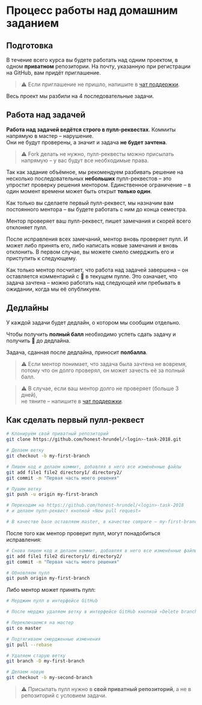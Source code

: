 # Процесс работы над домашним заданием

## Подготовка

В течение всего курса вы будете работать над одним проектом, в одном **приватном** репозитории. На почту, указанную при регистрации на GitHub, вам придёт приглашение.

> :warning: Если приглашение не пришло, напишите в [чат поддержки](https://t.me/joinchat/CFbKBVKPqFzuNabGpPjKDw).

Весь проект мы разбили на 4 последовательные задачи.

## Работа над задачей

**Работа над задачей ведётся строго в пулл-реквестах**. Коммиты напрямую в мастер – нарушение.  
Они не будут проверены, а значит и задача **не будет зачтена**.

> :warning: Fork делать не нужно, пулл-реквесты можно присылать напрямую – у вас будут все необходимые права.

Так как задание объёмное, мы рекомендуем разбивать решение на несколько последовательных **небольших** пулл-реквестов – это упростит проверку решения ментором. Единственное ограничение – в один момент времени может быть открыт **только один**.

Как только вы сделаете первый пулл-реквест, мы назначим вам постоянного ментора 
– вы будете работать с ним до конца семестра.

Ментор проверяет ваш пулл-реквест, пишет замечания и скорей всего отклоняет пулл. 

После исправления всех замечаний, ментор вновь проверяет пулл. И может либо принять его, либо написать новые замечания и вновь отклонить. В первом случае, вы можете смело смерджить его и приступить к следующему.

Как только ментор посчитает, что работа над задачей завершена – он оставляется комментарий с :green_apple: в текущем пулле. Это означает, что задача зачтена – можно работать над следующей или пребывать в ожидании, когда мы её опубликуем.

## Дедлайны

У каждой задачи будет дедлайн, о котором мы сообщим отдельно.

Чтобы получить **полный балл** необходимо успеть сдать задачу и получить :green_apple: до дедлайна.

Задача, сданная после дедлайна, приносит **полбалла**.

> :warning: Если ментор понимает, что задача была зачтена не вовремя,  
> потому что он долго проверял, он может зачесть её за полный балл.

> :warning: В случае, если ваш ментор долго не проверяет (больше 3 дней),  
> не тяните – напишите в [чат поддержки](https://t.me/joinchat/CFbKBVKPqFzuNabGpPjKDw).

## Как сделать первый пулл-реквест

```sh
# Клонируем свой приватный репозиторий
git clone https://github.com/honest-hrundel/<login>-task-2018.git

# Делаем ветку
git checkout -b my-first-branch

# Пишем код и делаем коммит, добавляя в него все изменённые файлы
git add file1 file2 directory1/ directory2/
git commit -m "Первая часть моего решения"

# Пушим ветку
git push -u origin my-first-branch

# Переходим на https://github.com/honest-hrundel/<login>-task-2018
# и делаем пулл-реквест кнопкой «New pull request»

# В качестве base оставляем master, в качестве compare – my-first-branch
```

После того как ментор проверит пулл, могут понадобиться исправления:

```sh
# Снова пишем код и делаем коммит, добавляя в него все изменённые файлы
git add file1 file2 directory1/ directory2/
git commit -m "Первая часть моего решения"

# Обновляем пулл
git push origin my-first-branch
```

Либо ментор может принять пулл:

```sh
# Мерджим пулл в интерфейсе GitHub

# После мерджа удаляем ветку в интерфейсе GitHub кнопкой «Delete branch»

# Переключаемся на мастер
git co master

# Подтягиваем смердженные изменения
git pull --rebase

# Удаляем старую ветку
git branch -D my-first-branch

# Делаем новую 
git checkout -b my-second-branch
```

> :warning: Присылать пулл нужно в **свой приватный репозиторий**, а не в репозиторий с условием задачи.
